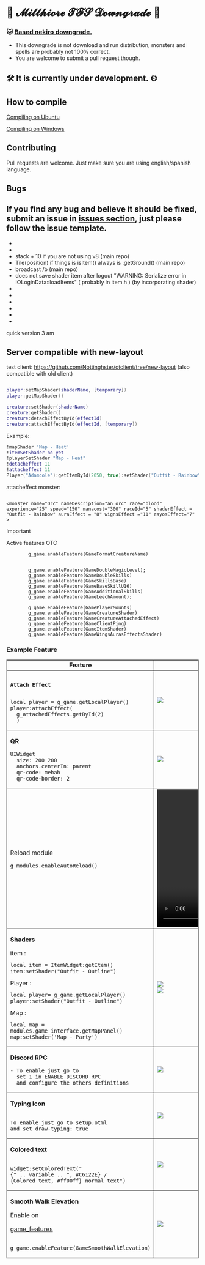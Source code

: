 # 🌺 𝓜𝓲𝓵𝓵𝓱𝓲𝓸𝓻𝓮 𝓣𝓕𝓢 𝓓𝓸𝔀𝓷𝓰𝓻𝓪𝓭𝓮 🌺
### 🐱 [Based nekiro downgrade.](https://github.com/nekiro/TFS-1.5-Downgrades)

- This downgrade is not download and run distribution, monsters and spells are probably not 100% correct.
- You are welcome to submit a pull request though.

## 🛠 It is currently under development. ⚙

## How to compile

[Compiling on Ubuntu](https://github.com/MillhioreBT/forgottenserver-downgrade/wiki/Compiling-on-Ubuntu)

[Compiling on Windows](https://github.com/MillhioreBT/forgottenserver-downgrade/wiki/Compiling-on-Windows-(vcpkg))

## Contributing

Pull requests are welcome.
Just make sure you are using english/spanish language.

## Bugs

If you find any bug and believe it should be fixed, submit an issue in [issues section](https://github.com/MillhioreBT/forgottenserver-downgrade/issues), just please follow the issue template.
-
-
-
- stack + 10 if you are not using v8 (main repo)
- Tile(position) if things is  isItem()  always is :getGround() (main repo)
- broadcast /b (main repo)
- does not save shader item after logout "WARNING: Serialize error in IOLoginData::loadItems" ( probably in item.h ) (by incorporating shader)
-
-
-
-
-
-

quick version 3 am
## Server compatible with new-layout

test client: https://github.com/Nottinghster/otclient/tree/new-layout
(also compatible with old client)
```lua
  
player:setMapShader(shaderName, [temporary])
player:getMapShader()

creature:setShader(shaderName)
creature:getShader()
creature:detachEffectById(effectId)
creature:attachEffectById(effectId, [temporary])
```

Example: 
```lua
!mapShader 'Map - Heat'
!itemSetShader no yet
!playerSetShader "Map - Heat"
!detacheffect 11
!attacheffect 11
Player("Adamcole"):getItemById(2050, true):setShader("Outfit - Rainbow")
```
attacheffect monster:
```

<monster name="Orc" nameDescription="an orc" race="blood" experience="25" speed="150" manacost="300" raceId="5" shaderEffect = "Outfit - Rainbow" auraEffect = "8" wignsEffect ="11" rayosEffect="7" >

```


> [!IMPORTANT]
> Active features OTC
```
        g_game.enableFeature(GameFormatCreatureName)

        
        g_game.enableFeature(GameDoubleMagicLevel);
        g_game.enableFeature(GameDoubleSkills)
        g_game.enableFeature(GameSkillsBase)
        g_game.enableFeature(GameBaseSkillU16)
        g_game.enableFeature(GameAdditionalSkills)
        g_game.enableFeature(GameLeechAmount);
        
        g_game.enableFeature(GamePlayerMounts)
        g_game.enableFeature(GameCreatureShader)
        g_game.enableFeature(GameCreatureAttachedEffect) 
        g_game.enableFeature(GameClientPing)
        g_game.enableFeature(GameItemShader)
        g_game.enableFeature(GameWingsAurasEffectsShader)

```


### Example Feature

<table style="border-collapse: collapse; width: 100%;" border="1">
  <tbody>
    <tr>
      <td style="width: 50%; ">
        <strong><center> Feature</center></strong>
      </td>
      <td style="width: 50%;"><center><strong> Gif</strong></center></td>
    </tr>
    <tr>
      <td style="width: 50%;">
        <pre><code class="lua"><p><strong>Attach Effect</strong></p>
local player = g_game.getLocalPlayer()
player:attachEffect(
  g_attachedEffects.getById(2)
  )
</code></pre>
      </td>
      <td style="width: 50%;"><img style="max-width: 100%; height: auto;" src="https://github.com/Nottinghster/otclient/assets/114332266/782e0fcf-b1cf-451e-b102-d7e7943bd50b" /></td>
    </tr>
    <tr>
      <td style="width: 50%;">
        <strong><p>QR</p></strong>
        <pre><code class="lua">UIWidget
  size: 200 200
  anchors.centerIn: parent
  qr-code: mehah
  qr-code-border: 2
</code></pre>
      </td>
      <td style="width: 50%;"><img style="max-width: 100%; height: auto;" src="https://github.com/Nottinghster/otclient/assets/114332266/a9ea3ce9-2a02-4b39-9b5f-7308db16e710" /></td>
    </tr>
    <tr>
      <td style="width: 50%;">
        <p>Reload module</p>
        <pre><code class="lua">g_modules.enableAutoReload()
</code></pre>
      </td>
      <td style="width: 50%;"><video src="https://github.com/Nottinghster/otclient/assets/114332266/bdd01687-1671-4150-8354-10a9c340c480" width="640" height="360" controls></video></td>
    </tr>
    <tr>
      <td style="width: 50%;">
        <strong><p>Shaders</p></strong>
item :
        <pre><code class="lua">local item = ItemWidget:getItem()
item:setShader("Outfit - Outline")
</code></pre>
Player :
  <pre><code class="lua">local player= g_game.getLocalPlayer()
player:setShader("Outfit - Outline")
</code></pre>
Map :
<pre><code class="lua">local map = modules.game_interface.getMapPanel()
map:setShader('Map - Party')
</code></pre>
      </td>
      <td style="width: 50%;"><img style="max-width: 100%; height: auto;" src="https://github.com/Nottinghster/otclient/assets/114332266/021119e2-d6e7-41e1-8a83-d07efcce452b" /></br>
      <img style="max-width: 100%; height: auto;" src="https://github.com/kokekanon/otclient.readme/assets/114332266/e1f2e593-d87d-4ec3-9e72-7e478a3acdba" /></td>
    </tr>
    <tr>
      <td style="width: 50%;">
       <strong> <p>Discord RPC</p></strong>
        <pre><code>- To enable just go to
  set 1 in ENABLE_DISCORD_RPC 
  and configure the others definitions
</code></pre>
      </td>
      <td style="width: 50%;"><img style="max-width: 100%; height: auto;" src="https://github.com/Nottinghster/otclient/assets/114332266/cd93e5e6-4e2a-4dd2-b66b-6e28408363d6" /></td>
    </tr>
    <tr>
      <td style="width: 50%;">
       <strong> <p>Typing Icon</strong></p>
        <pre><code>
To enable just go to setup.otml 
and set draw-typing: true
</code></pre>
      </td>
      <td style="width: 50%;"><img style="max-width: 100%; height: auto;" src="https://github.com/Nottinghster/otclient/assets/114332266/3e7c00bb-94ea-458f-9b07-43b622c8253c" /></td>
    </tr>
    <tr>
      <td style="width: 50%;">
       <strong> <p>Colored text</p></strong>
        <pre><code class="lua">
widget:setColoredText("
{" .. variable .. ", #C6122E} / 
{Colored text, #ff00ff} normal text")
</code></pre>
      </td>
      <td style="width: 50%;"><img style="max-width: 100%; height: auto;" src="https://github.com/Nottinghster/otclient/assets/114332266/9ea52de2-c193-4951-9454-ddc58685c65c" /></td>
    </tr>
    <tr>
      <td style="width: 50%;">
        <p><strong>Smooth Walk Elevation</strong></p>
        Enable on <p><a href="https://github.com/mehah/otclient/blob/main/modules/game_features/features.lua#L5">game_features</a></p>
        <pre><code class="lua">
g_game.enableFeature(GameSmoothWalkElevation)</td>
</code></pre>
      <td style="width: 50%;"><img style="max-width: 100%; height: auto;" src="https://github.com/Nottinghster/otclient/assets/114332266/208bd4e4-3a76-4e2f-960e-7761d0fb7aed" /></td>
    </tr>
  </tbody>
</table>

